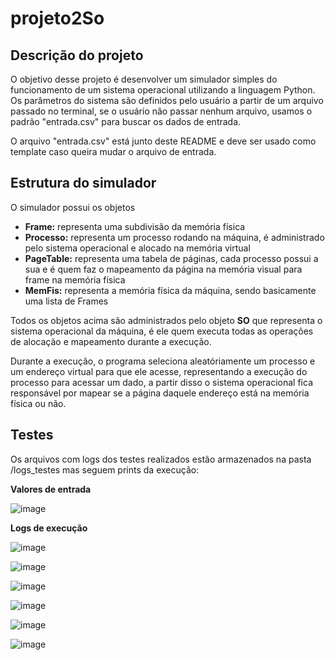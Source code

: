 # projeto2So

## Descrição do projeto

O objetivo desse projeto é desenvolver um simulador simples do funcionamento de um sistema operacional utilizando a linguagem Python. Os parâmetros do sistema são definidos pelo usuário a partir de um arquivo passado no terminal, se o usuário não passar nenhum arquivo, usamos o padrão "entrada.csv" para buscar os dados de entrada.

O arquivo "entrada.csv" está junto deste README e deve ser usado como template caso queira mudar o arquivo de entrada.

## Estrutura do simulador

O simulador possui os objetos 
* **Frame:** representa uma subdivisão da memória física
* **Processo:** representa um processo rodando na máquina, é administrado pelo sistema operacional e alocado na memória virtual
* **PageTable:**  representa uma tabela de páginas, cada processo possui a sua e é quem faz o mapeamento da página na memória visual para frame na memória física
* **MemFis:** representa a memória física da máquina, sendo basicamente uma lista de Frames

Todos os objetos acima são administrados pelo objeto **SO** que representa o sistema operacional da máquina, é ele quem executa todas as operações de alocação e mapeamento durante a execução.

Durante a execução, o programa seleciona aleatóriamente um processo e um endereço virtual para que ele acesse, representando a execução do processo para acessar um dado, a partir disso o sistema operacional fica responsável por mapear se a página daquele endereço está na memória física ou não.

## Testes

Os arquivos com logs dos testes realizados estão armazenados na pasta /logs_testes mas seguem prints da execução:

**Valores de entrada**

![image](https://github.com/user-attachments/assets/4810bb27-ed04-42be-b14f-275de5af7ae2)

**Logs de execução**

![image](https://github.com/user-attachments/assets/6cbd1d40-c356-4ea1-b5bc-82559cf68b8c)

![image](https://github.com/user-attachments/assets/15e412f3-7508-46bd-a127-eb721980dc34)

![image](https://github.com/user-attachments/assets/be2c366a-2705-4482-a7ac-bfe32d350799)

![image](https://github.com/user-attachments/assets/df94de7d-93e4-4745-84be-f1f218fb9f27)

![image](https://github.com/user-attachments/assets/2ec70298-9d56-484d-b679-147ca04e20d3)

![image](https://github.com/user-attachments/assets/da7ea34c-521e-4772-a4fc-92ecc992f302)
